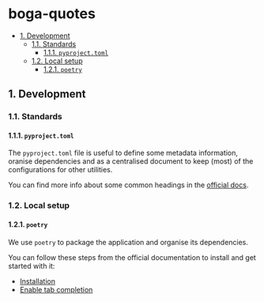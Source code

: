 # boga-quotes

- [1. Development](#1-development)
  - [1.1. Standards](#11-standards)
    - [1.1.1. `pyproject.toml`](#111-pyprojecttoml)
  - [1.2. Local setup](#12-local-setup)
    - [1.2.1. `poetry`](#121-poetry)

## 1. Development

### 1.1. Standards

#### 1.1.1. `pyproject.toml`

The `pyproject.toml` file is useful to define some metadata information, oranise dependencies and as a centralised document to keep (most) of the configurations for other utilities.

You can find more info about some common headings in the [official docs](https://packaging.python.org/en/latest/guides/writing-pyproject-toml/).

### 1.2. Local setup

#### 1.2.1. `poetry`

We use `poetry` to package the application and organise its dependencies.

You can follow these steps from the official documentation to install and get started with it:

- [Installation](https://python-poetry.org/docs/#installation)
- [Enable tab completion](https://python-poetry.org/docs/#enable-tab-completion-for-bash-fish-or-zsh)
